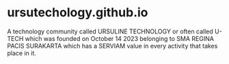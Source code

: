 # ursutechology.github.io
A technology community called URSULINE TECHNOLOGY or often called U-TECH which was founded on October 14 2023 belonging to SMA REGINA PACIS SURAKARTA which has a SERVIAM value in every activity that takes place in it.
